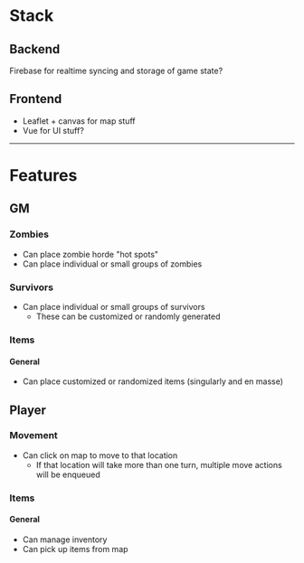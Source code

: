 # Stack

## Backend

Firebase for realtime syncing and storage of game state?

## Frontend

- Leaflet + canvas for map stuff
- Vue for UI stuff?

---

# Features

## GM

### Zombies

- Can place zombie horde "hot spots"
- Can place individual or small groups of zombies

### Survivors

- Can place individual or small groups of survivors
	- These can be customized or randomly generated

### Items

#### General

- Can place customized or randomized items (singularly and en masse)

## Player

### Movement

- Can click on map to move to that location
	- If that location will take more than one turn, multiple move actions will be enqueued

### Items

#### General

- Can manage inventory
- Can pick up items from map
